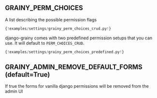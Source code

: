 ## GRAINY_PERM_CHOICES

A list describing the possible permission flags

```py
{!examples/settings/grainy_perm_choices_crud.py!}
```

django-grainy comes with two predefined permission setups that you can use. It will default to ```PERM_CHOICES_CRUD```.

```py
{!examples/settings/grainy_perm_choices_predefined.py!}
```

## GRAINY_ADMIN_REMOVE_DEFAULT_FORMS (default=True)

If true the forms for vanilla django permissions will be removed from the admin UI

